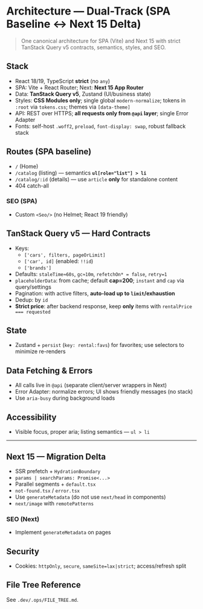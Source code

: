 # Architecture — Dual-Track (SPA Baseline ↔ Next 15 Delta)

> One canonical architecture for SPA (Vite) and Next 15 with strict TanStack Query v5 contracts, semantics, styles, and SEO.

## Stack

- React 18/19, TypeScript **strict** (no `any`)
- SPA: Vite + React Router; Next: **Next 15 App Router**
- Data: **TanStack Query v5**, Zustand (UI/business state)
- Styles: **CSS Modules only**; single global `modern-normalize`; tokens in `:root` via `tokens.css`; themes via `[data-theme]`
- API: REST over HTTPS; **all requests only from `@api` layer**; single Error Adapter
- Fonts: self-host `.woff2`, `preload`, `font-display: swap`, robust fallback stack

## Routes (SPA baseline)

- `/` (Home)
- `/catalog` (listing) — semantics **`ul[role="list"] > li`**
- `/catalog/:id` (details) — use `article` **only** for standalone content
- 404 catch-all

### SEO (SPA)

- Custom `<Seo/>` (no Helmet; React 19 friendly)

## TanStack Query v5 — Hard Contracts

- Keys:
  - `['cars', filters, pageOrLimit]`
  - `['car', id]` (enabled: `!!id`)
  - `['brands']`
- Defaults: `staleTime≈60s`, `gc≈10m`, `refetchOn* = false`, `retry=1`
- `placeholderData`: from cache; default **cap=200**; `instant` and `cap` via query/settings
- Pagination: with active filters, **auto-load up to `limit`/exhaustion**
- Dedup: by `id`
- **Strict price**: after backend response, keep **only** items with `rentalPrice === requested`

## State

- Zustand + `persist` (`key: rental:favs`) for favorites; use selectors to minimize re-renders

## Data Fetching & Errors

- All calls live in `@api` (separate client/server wrappers in Next)
- Error Adapter: normalize errors; UI shows friendly messages (no stack)
- Use `aria-busy` during background loads

## Accessibility

- Visible focus, proper aria; listing semantics — `ul > li`

---

## Next 15 — Migration Delta

- SSR prefetch + `HydrationBoundary`
- `params | searchParams: Promise<...>`
- Parallel segments + `default.tsx`
- `not-found.tsx` / `error.tsx`
- Use `generateMetadata` (do not use `next/head` in components)
- `next/image` with `remotePatterns`

### SEO (Next)

- Implement `generateMetadata` on pages

## Security

- Cookies: `httpOnly`, `secure`, `sameSite=lax|strict`; access/refresh split

## File Tree Reference

See `.dev/.ops/FILE_TREE.md`.
